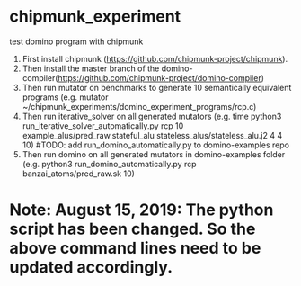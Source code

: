 # chipmunk_experiment
test domino program with chipmunk

1. First install chipmunk (https://github.com/chipmunk-project/chipmunk).
2. Then install the master branch of the domino-compiler(https://github.com/chipmunk-project/domino-compiler)
3. Then run mutator on benchmarks to generate 10 semantically equivalent programs
   (e.g. mutator ~/chipmunk_experiments/domino_experiment_programs/rcp.c) 
4. Then run iterative_solver on all generated mutators
   (e.g. time python3 run_iterative_solver_automatically.py rcp 10 example_alus/pred_raw.stateful_alu stateless_alus/stateless_alu.j2 4 4 10)
#TODO: add run_domino_automatically.py to domino-examples repo
5. Then run domino on all generated mutators in domino-examples folder
   (e.g. python3 run_domino_automatically.py rcp banzai_atoms/pred_raw.sk 10)

# Note: August 15, 2019: The python script has been changed. So the above command lines need to be updated accordingly.
